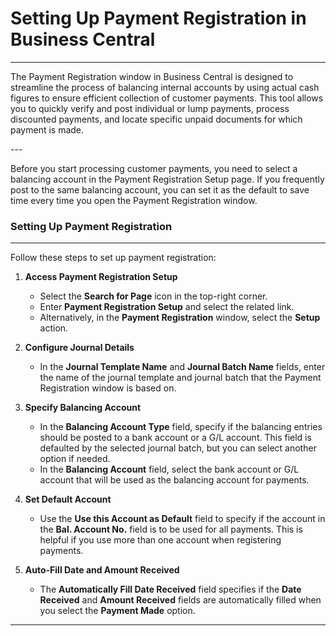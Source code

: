 # Setting Up Payment Registration in Business Central
---

<div class="customized-intro-container" id="introduction">
    <p>The Payment Registration window in Business Central is designed to streamline the process of balancing internal accounts by using actual cash figures to ensure efficient collection of customer payments. This tool allows you to quickly verify and post individual or lump payments, process discounted payments, and locate specific unpaid documents for which payment is made.</p>
</div>
---

Before you start processing customer payments, you need to select a balancing account in the Payment Registration Setup page. If you frequently post to the same balancing account, you can set it as the default to save time every time you open the Payment Registration window.

### Setting Up Payment Registration
---

Follow these steps to set up payment registration:

1. **Access Payment Registration Setup**
    - Select the **Search for Page** icon in the top-right corner.
    - Enter **Payment Registration Setup** and select the related link.
    - Alternatively, in the **Payment Registration** window, select the **Setup** action.

2. **Configure Journal Details**
    - In the **Journal Template Name** and **Journal Batch Name** fields, enter the name of the journal template and journal batch that the Payment Registration window is based on.

3. **Specify Balancing Account**
    - In the **Balancing Account Type** field, specify if the balancing entries should be posted to a bank account or a G/L account. This field is defaulted by the selected journal batch, but you can select another option if needed.
    - In the **Balancing Account** field, select the bank account or G/L account that will be used as the balancing account for payments.

4. **Set Default Account**
    - Use the **Use this Account as Default** field to specify if the account in the **Bal. Account No.** field is to be used for all payments. This is helpful if you use more than one account when registering payments.

5. **Auto-Fill Date and Amount Received**
    - The **Automatically Fill Date Received** field specifies if the **Date Received** and **Amount Received** fields are automatically filled when you select the **Payment Made** option.

<!-- ![Payment Registration Setup page](url-to-screenshot-of-payment-registration-setup) -->

---
